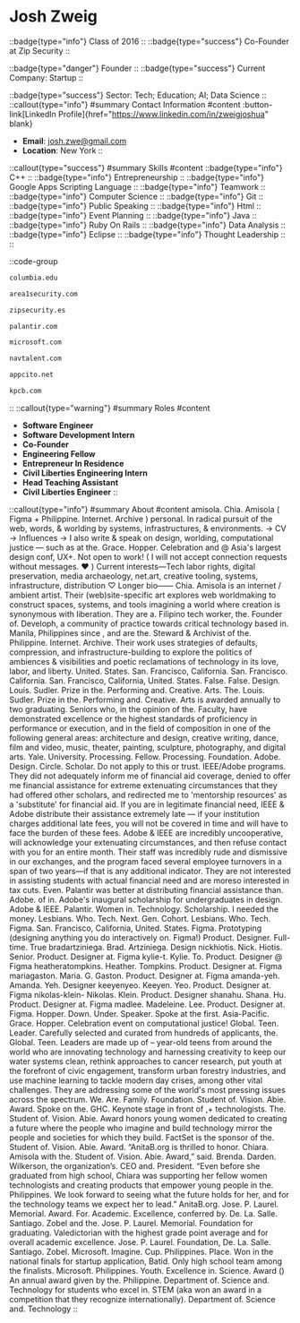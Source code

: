 # Josh Zweig
::badge{type="info"}
Class of 2016
::
::badge{type="success"}
Co-Founder at Zip Security
::

::badge{type="danger"}
Founder
::
::badge{type="success"}
Current Company: Startup
::

::badge{type="success"}
Sector: Tech; Education; AI; Data Science
::
::callout{type="info"}
#summary
Contact Information
#content
:button-link[LinkedIn Profile]{href="https://www.linkedin.com/in/zweigjoshua" blank}
- **Email**: josh.zwe@gmail.com
- **Location**: New York
::

::callout{type="success"}
#summary
Skills
#content
::badge{type="info"}
C++
::
::badge{type="info"}
Entrepreneurship
::
::badge{type="info"}
Google Apps Scripting Language
::
::badge{type="info"}
Teamwork
::
::badge{type="info"}
Computer Science
::
::badge{type="info"}
Git
::
::badge{type="info"}
Public Speaking
::
::badge{type="info"}
Html
::
::badge{type="info"}
Event Planning
::
::badge{type="info"}
Java
::
::badge{type="info"}
Ruby On Rails
::
::badge{type="info"}
Data Analysis
::
::badge{type="info"}
Eclipse
::
::badge{type="info"}
Thought Leadership
::
::

::code-group
```bash [Columbia University]
columbia.edu
```
```bash [Area 1 Security]
area1security.com
```
```bash [Zip Security]
zipsecurity.es
```
```bash [Palantir Technologies]
palantir.com
```
```bash [Microsoft]
microsoft.com
```
```bash [Nav Talent]
navtalent.com
```
```bash [Stealth Mode Startup Company]
appcito.net
```
```bash [Kleiner Perkins Caufield & Byers]
kpcb.com
```
::
::callout{type="warning"}
#summary
Roles
#content
- **Software Engineer**
- **Software Development Intern**
- **Co-Founder**
- **Engineering Fellow**
- **Entrepreneur In Residence**
- **Civil Liberties Engineering Intern**
- **Head Teaching Assistant**
- **Civil Liberties Engineer**
::

::callout{type="info"}
#summary
About
#content
amisola. Chia. Amisola ( Figma + Philippine. Internet. Archive ) personal. In radical pursuit of the web, words, & worlding by systems, infrastructures, & environments. → CV → Influences → I also write & speak on design, worlding, computational justice — such as at the. Grace. Hopper. Celebration and @ Asia's largest design conf, UX+. Not open to work! ( I will not accept connection requests without messages. ♥️ ) Current interests—Tech labor rights, digital preservation, media archaeology, net.art, creative tooling, systems, infrastructure, distribution ♡ Longer bio—— Chia. Amisola is an internet / ambient artist. Their (web)site-specific art explores web worldmaking to construct spaces, systems, and tools imagining a world where creation is synonymous with liberation. They are a. Filipino tech worker, the. Founder of. Developh, a community of practice towards critical technology based in. Manila, Philippines since , and are the. Steward & Archivist of the. Philippine. Internet. Archive. Their work uses strategies of defaults, compression, and infrastructure-building to explore the politics of ambiences & visibilities and poetic reclamations of technology in its love, labor, and liberty. United. States. San. Francisco, California. San. Francisco. California. San. Francisco, California, United. States. False. False. Design. Louis. Sudler. Prize in the. Performing and. Creative. Arts. The. Louis. Sudler. Prize in the. Performing and. Creative. Arts is awarded annually to two graduating. Seniors who, in the opinion of the. Faculty, have demonstrated excellence or the highest standards of proficiency in performance or execution, and in the field of composition in one of the following general areas: architecture and design, creative writing, dance, film and video, music, theater, painting, sculpture, photography, and digital arts. Yale. University. Processing. Fellow. Processing. Foundation. Adobe. Design. Circle. Scholar. Do not apply to this or trust. IEEE/Adobe programs. They did not adequately inform me of financial aid coverage, denied to offer me financial assistance for extreme extenuating circumstances that they had offered other scholars, and redirected me to 'mentorship resources' as a 'substitute' for financial aid. If you are in legitimate financial need, IEEE & Adobe distribute their assistance extremely late — if your institution charges additional late fees, you will not be covered in time and will have to face the burden of these fees. Adobe & IEEE are incredibly uncooperative, will acknowledge your extenuating circumstances, and then refuse contact with you for an entire month. Their staff was incredibly rude and dismissive in our exchanges, and the program faced several employee turnovers in a span of two years—if that is any additional indicator. They are not interested in assisting students with actual financial need and are moreso interested in tax cuts. Even. Palantir was better at distributing financial assistance than. Adobe. of in. Adobe's inaugural scholarship for undergraduates in design. Adobe & IEEE. Palantir. Women in. Technology. Scholarship. I needed the money. Lesbians. Who. Tech. Next. Gen. Cohort. Lesbians. Who. Tech. Figma. San. Francisco, California, United. States. Figma. Prototyping (designing anything you do interactively on. Figma!) Product. Designer. Full-time. True bradartziniega. Brad. Artziniega. Design nickhiotis. Nick. Hiotis. Senior. Product. Designer at. Figma kylie-t. Kylie. To. Product. Designer @ Figma heatheratompkins. Heather. Tompkins. Product. Designer at. Figma mariagaston. Maria. G. Gaston. Product. Designer at. Figma amanda-yeh. Amanda. Yeh. Designer keeyenyeo. Keeyen. Yeo. Product. Designer at. Figma nikolas-klein- Nikolas. Klein. Product. Designer shanahu. Shana. Hu. Product. Designer at. Figma madlee. Madeleine. Lee. Product. Designer at. Figma. Hopper. Down. Under. Speaker. Spoke at the first. Asia-Pacific. Grace. Hopper. Celebration event on computational justice! Global. Teen. Leader. Carefully selected and curated from hundreds of applicants, the. Global. Teen. Leaders are made up of – year-old teens from around the world who are innovating technology and harnessing creativity to keep our water systems clean, rethink approaches to cancer research, put youth at the forefront of civic engagement, transform urban forestry industries, and use machine learning to tackle modern day crises, among other vital challenges. They are addressing some of the world's most pressing issues across the spectrum. We. Are. Family. Foundation. Student of. Vision. Abie. Award. Spoke on the. GHC. Keynote stage in front of ,+ technologists. The. Student of. Vision. Abie. Award honors young women dedicated to creating a future where the people who imagine and build technology mirror the people and societies for which they build. FactSet is the sponsor of the. Student of. Vision. Abie. Award. “AnitaB.org is thrilled to honor. Chiara. Amisola with the. Student of. Vision. Abie. Award,” said. Brenda. Darden. Wilkerson, the organization’s. CEO and. President. “Even before she graduated from high school, Chiara was supporting her fellow women technologists and creating products that empower young people in the. Philippines. We look forward to seeing what the future holds for her, and for the technology teams we expect her to lead.” AnitaB.org. Jose. P. Laurel. Memorial. Award. For. Academic. Excellence, conferred by. De. La. Salle. Santiago. Zobel and the. Jose. P. Laurel. Memorial. Foundation for graduating. Valedictorian with the highest grade point average and for overall academic excellence. Jose. P. Laurel. Foundation, De. La. Salle. Santiago. Zobel. Microsoft. Imagine. Cup. Philippines. Place. Won in the national finals for startup application, Batid. Only high school team among the finalists. Microsoft. Philippines. Youth. Excellence in. Science. Award () An annual award given by the. Philippine. Department of. Science and. Technology for students who excel in. STEM (aka won an award in a competition that they recognize internationally). Department of. Science and. Technology
::
